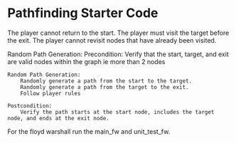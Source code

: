 # Pathfinding Starter Code

The player cannot return to the start.
The player must visit the target before the exit.
The player cannot revisit nodes that have already been visited.

Random Path Generation: 
    Precondition: 
        Verify that the start, target, and exit are valid nodes within the graph ie more than 2 nodes

    Random Path Generation:
        Randomly generate a path from the start to the target.
        Randomly generate a path from the target to the exit.
        Follow player rules

    Postcondition:
        Verify the path starts at the start node, includes the target node, and ends at the exit node.


For the floyd warshall run the main_fw and unit_test_fw.